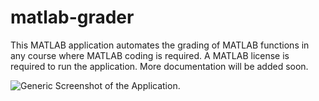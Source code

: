 # matlab-grader
This MATLAB application automates the grading of MATLAB functions in any course where MATLAB coding is required. A MATLAB license is required to run the application. More documentation will be added soon.


![Generic Screenshot of the Application.](https://myoctocat.com/assets/images/base-octocat.svg)
